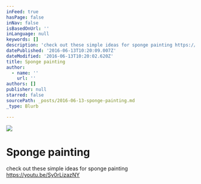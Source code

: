 ```yaml
---
inFeed: true
hasPage: false
inNav: false
isBasedOnUrl: ''
inLanguage: null
keywords: []
description: 'check out these simple ideas for sponge painting https://youtu.be/Sy0rLizazNY'
datePublished: '2016-06-13T10:20:09.007Z'
dateModified: '2016-06-13T10:20:02.620Z'
title: Sponge painting
author:
  - name: ''
    url: ''
authors: []
publisher: null
starred: false
sourcePath: _posts/2016-06-13-sponge-painting.md
_type: Blurb

---
```

![](https://the-grid-user-content.s3-us-west-2.amazonaws.com/2122ca71-6ccd-439e-9fbe-0339107e566a.jpg)

# Sponge painting

check out these simple ideas for sponge painting https://youtu.be/Sy0rLizazNY